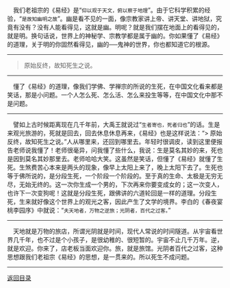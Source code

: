 &emsp;我们老祖宗的《易经》是“``仰以观于天文，俯以察于地理``”。由于它科学积累的经验，“``是故知幽明之故``”。幽是看不见的一面，像宗教家讲上帝、讲天堂、讲地狱，究竟有没有？没有人能看得见，这就是幽。明呢？就是我们摆在地面上的看得见的，就是明。换句话说，世界上的神秘学、宗教学都是属于幽的。你如果懂了《易经》的道理，关于明的你固然看得见，幽的──鬼神的世界，你也都知道它的根源。
___
> 原始反终，故知死生之说。
___
&emsp;懂了《易经》的道理，像我们学佛、学禅宗的所说的生死，在中国文化看来都是笑话，那是小问题。一个人怎么死、怎么活、怎么来投生等等，在中国文化中那不是问题。
___
&emsp;譬如上古时候距离现在几千年前，大禹王就说过“``生者寄也，死者归也``”的话。生是来观光旅游的，死就是回去，回去休息休息再来，《易经》也是这样说法：“> 原始反终，故知死生之说。”人从哪里来，还回到哪里去。年轻时很调皮，读到这里便报告老师说我懂了！老师很毫异，问我懂了些什么，我说：生是莫名其妙的来，死也是因到莫名其妙那里去。老师哈哈大笑。这虽然是笑话，但懂了《易经》就懂了生死。生煞费苦心本来是两头的现象，像早上太阳上来了，晚上太阳下去了。生死也等于佛所说的，是分段生死，一个阶段一个阶段的。至于真的生命、太极是无穷无尽，无始无终的。这一次你生成一个男的，下次再来你要变成女的；这一次变人，也许下一次变狗呢！这就是分段生死，跟佛讲的六道轮回是一样的道理。分段生死，生来就好像这个世界上的观光之客，因此产生了文学的境界。李白的《春夜宴桃李园序》中就说：“``夫天地者，万物之逆旅；光阴者，百代之过客。``”
___
&emsp;天地就是万物的旅店，所谓光阴就是时间，现代人常说的时间隧道。从宇宙看世界几千年，也不过是个小孩子，是很幼稚的、很短暂的。宇宙不止几千万年。逆，就是欢迎。你来了，店老板当面欢迎你。旅，就是旅馆。光阴者百代之过客，这种思想跟我们老祖宗《易经》的思想，是一贯来的。所以死生不成问题。
___
[返回目录](../../../master/README.md#目录)